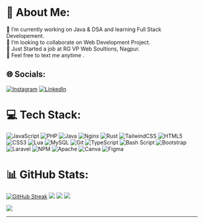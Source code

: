 # 💫 About Me:

🔭 I’m currently working on Java & DSA and learning Full Stack Developement.<br/>
👯 I’m looking to collaborate on Web Development Project.<br/>
🌱 Just Started a job at RG VP Web Soultions, Nagpur.<br/>
💬 Feel free to text me anytime .<br/>

## 🌐 Socials:

[![Instagram](https://img.shields.io/badge/Instagram-%23E4405F.svg?logo=Instagram&logoColor=white)](https://instagram.com/mukul_dk)
[![LinkedIn](https://img.shields.io/badge/LinkedIn-%230077B5.svg?logo=linkedin&logoColor=white)](https://www.linkedin.com/in/mukul-dk-7629242b3/)

# 💻 Tech Stack:

![JavaScript](https://img.shields.io/badge/javascript-%23323330.svg?style=for-the-badge&logo=javascript&logoColor=%23F7DF1E)
![PHP](https://img.shields.io/badge/php-%23777BB4.svg?style=for-the-badge&logo=php&logoColor=white)
![Java](https://img.shields.io/badge/java-%23ED8B00.svg?style=for-the-badge&logo=openjdk&logoColor=black)
![Nginx](https://img.shields.io/badge/nginx-%23009639.svg?style=for-the-badge&logo=nginx&logoColor=white)
![Rust](https://img.shields.io/badge/rust-%23000000.svg?style=for-the-badge&logo=rust&logoColor=white)
![TailwindCSS](https://img.shields.io/badge/tailwindcss-%2338B2AC.svg?style=for-the-badge&logo=tailwind-css&logoColor=white)
![HTML5](https://img.shields.io/badge/html5-%23E34F26.svg?style=for-the-badge&logo=html5&logoColor=white)
![CSS3](https://img.shields.io/badge/css3-%231572B6.svg?style=for-the-badge&logo=css3&logoColor=white)
![Lua](https://img.shields.io/badge/lua-%232C2D72.svg?style=for-the-badge&logo=lua&logoColor=white)
![MySQL](https://img.shields.io/badge/mysql-4479A1.svg?style=for-the-badge&logo=mysql&logoColor=white)
![Git](https://img.shields.io/badge/git-%23F05033.svg?style=for-the-badge&logo=git&logoColor=white)
![TypeScript](https://img.shields.io/badge/typescript-%23007ACC.svg?style=for-the-badge&logo=typescript&logoColor=white)
![Bash Script](https://img.shields.io/badge/bash_script-%23121011.svg?style=for-the-badge&logo=gnu-bash&logoColor=white)
![Bootstrap](https://img.shields.io/badge/bootstrap-%238511FA.svg?style=for-the-badge&logo=bootstrap&logoColor=white)
![Laravel](https://img.shields.io/badge/laravel-%23FF2D20.svg?style=for-the-badge&logo=laravel&logoColor=white)
![NPM](https://img.shields.io/badge/NPM-%23CB3837.svg?style=for-the-badge&logo=npm&logoColor=white)
![Apache](https://img.shields.io/badge/apache-%23D42029.svg?style=for-the-badge&logo=apache&logoColor=white)
![Canva](https://img.shields.io/badge/Canva-%2300C4CC.svg?style=for-the-badge&logo=Canva&logoColor=white)
![Figma](https://img.shields.io/badge/figma-%23F24E1E.svg?style=for-the-badge&logo=figma&logoColor=white)

# 📊 GitHub Stats:

[![GitHub Streak](https://github-readme-streak-stats.herokuapp.com/?user=DenverCoder1)](https://git.io/streak-stats)
![](https://github-readme-streak-stats.herokuapp.com/?user=Mukulkalsait&theme=dark&hide_border=false)
![](https://github-readme-stats.vercel.app/api/top-langs/?username=Mukulkalsait&theme=dark&hide_border=false&include_all_commits=false&count_private=false&layout=compact)
![](https://github-readme-stats.vercel.app/api?username=Mukulkalsait&theme=dark&hide_border=false&include_all_commits=false&count_private=false)

[![](https://visitcount.itsvg.in/api?id=Mukulkalsait&icon=1&color=13)](https://visitcount.itsvg.in)

---
